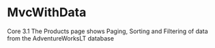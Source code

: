 # MvcWithData
Core 3.1
The Products page shows Paging, Sorting and Filtering of data from the AdventureWorksLT database
